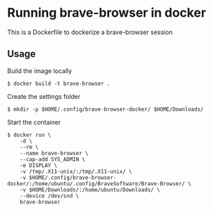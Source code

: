 # Running brave-browser in docker

This is a Dockerfile to dockerize a brave-browser session

## Usage

Build the image locally

    $ docker build -t brave-browser .

Create the settings folder

    $ mkdir -p $HOME/.config/brave-browser-docker/ $HOME/Downloads/

Start the container

    $ docker run \
        -d \
        --rm \
        --name brave-browser \
        --cap-add SYS_ADMIN \
        -e DISPLAY \
        -v /tmp/.X11-unix/:/tmp/.X11-unix/ \
        -v $HOME/.config/brave-browser-docker/:/home/ubuntu/.config/BraveSoftware/Brave-Browser/ \
        -v $HOME/Downloads/:/home/ubuntu/Downloads/ \
        --device /dev/snd \
        brave-browser
